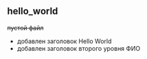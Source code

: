 ## hello_world
~~пустой файл~~
+ добавлен заголовок Hello World
+ добавлен заголовок второго уровня ФИО  
